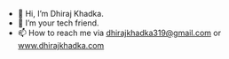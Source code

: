 - 👋 Hi, I’m Dhiraj Khadka.
- 💞️ I’m your tech friend.
- 📫 How to reach me via dhirajkhadka319@gmail.com or www.dhirajkhadka.com

<!---
DKhadka319/DKhadka319 is a ✨ special ✨ repository because its `README.md` (this file) appears on your GitHub profile.
You can click the Preview link to take a look at your changes.
--->
